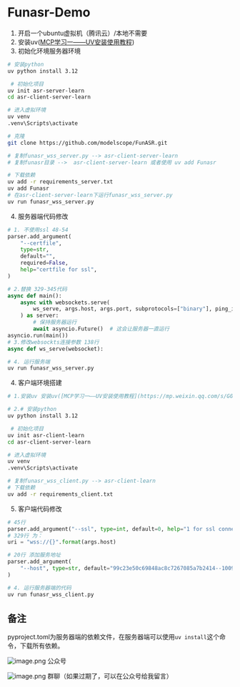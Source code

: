 # Funasr-Demo
1. 开启一个ubuntu虚拟机（腾讯云）/本地不需要
2. 安装uv([MCP学习一——UV安装使用教程](https://mp.weixin.qq.com/s/G0gkWOhpAi2_4QQUj5mO3Q))
3. 初始化环境服务器环境
```bash
# 安装python
uv python install 3.12

 # 初始化项目
uv init asr-server-learn 
cd asr-client-server-learn 

# 进入虚拟环境
uv venv
.venv\Scripts\activate 

# 克隆
git clone https://github.com/modelscope/FunASR.git

# 复制funasr_wss_server.py --> asr-client-server-learn 
# 复制funasr目录 -->  asr-client-server-learn 或者使用 uv add Funasr

# 下载依赖
uv add -r requirements_server.txt
uv add Funasr
# 在asr-client-server-learn下运行funasr_wss_server.py
uv run funasr_wss_server.py


```
4. 服务器端代码修改
```python
# 1. 不使用ssl 48-54
parser.add_argument(
    "--certfile",
    type=str,
    default="",
    required=False,
    help="certfile for ssl",
)

# 2.替换 329-345代码
async def main():
    async with websockets.serve(
        ws_serve, args.host, args.port, subprotocols=["binary"], ping_interval=None
    ) as server:
        # 保持服务器运行
        await asyncio.Future()  # 这会让服务器一直运行
asyncio.run(main())
# 3.修改websockts连接参数 138行
async def ws_serve(websocket):

# 4. 运行服务端
uv run funasr_wss_server.py
```
4. 客户端环境搭建
```bash
# 1.安装uv 安装uv([MCP学习一——UV安装使用教程](https://mp.weixin.qq.com/s/G0gkWOhpAi2_4QQUj5mO3Q))

# 2.# 安装python
uv python install 3.12

 # 初始化项目
uv init asr-client-learn 
cd asr-client-server-learn 

# 进入虚拟环境
uv venv
.venv\Scripts\activate 

# 复制funasr_wss_client.py --> asr-client-learn 
# 下载依赖
uv add -r requirements_client.txt

```
5. 客户端代码修改
```python
# 45行
parser.add_argument("--ssl", type=int, default=0, help="1 for ssl connect, 0 for no ssl")
# 329行 为：
uri = "wss://{}".format(args.host)

# 20行 添加服务地址
parser.add_argument(
    "--host", type=str, default="99c23e50c69848ac8c7267085a7b2414--10095.ap-shanghai2.cloudstudio.club", required=False, help="host ip, localhost, 0.0.0.0"
)

# 4. 运行服务器端的代码
uv run funasr_wss_client.py
```

## 备注
pyproject.toml为服务器端的依赖文件，在服务器端可以使用`uv install`这个命令，下载所有依赖。

![image.png](https://starsjsm-images.oss-cn-beijing.aliyuncs.com/202510232029794.png)
                                     公众号

![image.png](https://starsjsm-images.oss-cn-beijing.aliyuncs.com/202510232029460.png)
				 群聊（如果过期了，可以在公众号给我留言）
